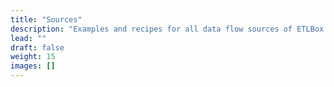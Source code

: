 ```yaml
---
title: "Sources"
description: "Examples and recipes for all data flow sources of ETLBox."
lead: ""
draft: false
weight: 15
images: []
---
```

